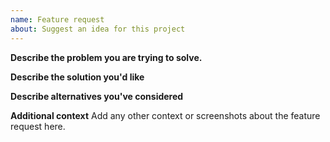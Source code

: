 ```yaml
---
name: Feature request
about: Suggest an idea for this project
---
```



**Describe the problem you are trying to solve.**

**Describe the solution you'd like**

**Describe alternatives you've considered**

**Additional context**
Add any other context or screenshots about the feature request here.

